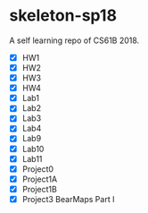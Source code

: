 # skeleton-sp18
A self learning repo of CS61B 2018.

- [x] HW1
- [x] HW2
- [x] HW3
- [x] HW4
- [x] Lab1
- [x] Lab2
- [x] Lab3
- [x] Lab4
- [x] Lab9
- [x] Lab10
- [x] Lab11
- [x] Project0
- [x] Project1A
- [x] Project1B
- [x] Project3 BearMaps Part I
